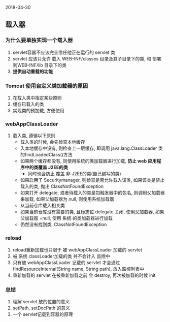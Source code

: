 2018-04-30

## 载入器

### 为什么要单独实现一个载入器
1. servlet容器不应该完全信任他正在运行的 servlet 类
2. servlet 应该只允许 载入 WEB-INF/classes 目录及其子目录下的类, 和 部署到WEB-INF/lib 目录下的类
3. **提供自动重载的功能**

### Tomcat 使用自定义类加载器的原因
1. 在载入类中指定某些原则
2. 缓存已载入的类
3. 实现类的预加载, 方便使用

### webAppClassLoader
1. 载入类, 遵循以下原则
    - 载入类的时候, 会先检查本地缓存
    - 入本地缓存中没有, 则检查上一层缓存, 即调用 java.lang.ClassLoader 类的findLoadedClass()方法
    - 如果两个缓存都没有, 则使用系统的类加载器进行加载, **防止 web 应用程序中的类覆盖 J2EE的类**        
        - 同时也会防止 覆盖 非 J2EE的类(自己编写的类)
    - 如果启用了 Securitymanager, 则检查是否允许载入该类, 如果该类是禁止载入的类, 抛出 ClassNotFoundException
    - 如果打开 delegate, 或者待载入的类是包触发器中的包名, 则调用父加载器来加载, 如果父加载器为 null, 则使用系统加载器
    - 从当前仓库载入相关类
    - 如果当前仓库没有需要的类, 且标志位 delegate 关闭, 使用父加载器, 如果父加载器 =null, 使用 系统 的类加载器进行加载
    - 仍然没有找到类,   ClassNotFoundException
    
### reload
1. reload重新加载也只限于 被 webAppClassLoader 加载的 servlet
2. 被 系统 classLoader加载的类 并不会计入 监控中
3. 只有被 webAppClassLoader 记载的 servlet 才会通过 findResourceInternal(String name, String path), 放入监控列表中
4. 重新加载的 servlet 在被重新加载之前 会 destroy, 再次被加载的时候 init 
    
### 总结
1. 理解 servlet 放的位置的意义
2. setPath, setDocPath 的意义
3. 一个 servlet记载到容器的原理    